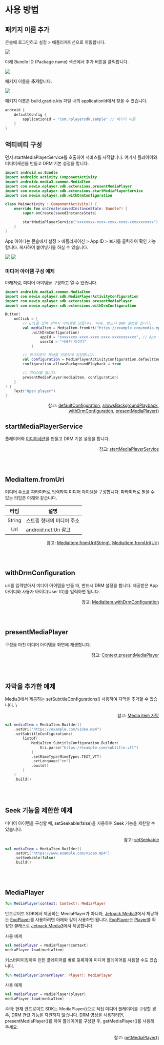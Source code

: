 # 사용 방법

## 패키지 이름 추가

콘솔에 로그인하고 설정 > 애플리케이션으로 이동합니다.

![](./img/console-menu-settings-application.png)

아래 Bundle ID (Package name) 섹션에서 추가 버튼을 클릭합니다.

![](./img/console-add-app-button.png)

패키지 이름을 **추가**합니다.

![](./img/console-add-app.png)

패키지 이름은 build.gradle.kts 파일 내의 applicationId에서 찾을 수 있습니다.

```kotlin
android {
    defaultConfig {
        applicationId = "com.nplayersdk.sample" // 패키지 이름
    }
}
```

## 액티비티 구성

먼저 startMediaPlayerService를 호출하여 서비스를 시작합니다. 여기서 플레이어와 미디어세션을 만들고 DRM 기본 설정을 합니다.
```kotlin
import android.os.Bundle
import androidx.activity.ComponentActivity
import androidx.media3.common.MediaItem
import com.newin.nplayer.sdk.extensions.presentMediaPlayer
import com.newin.nplayer.sdk.extensions.startMediaPlayerService
import com.newin.nplayer.sdk.withDrmConfiguration

class MainActivity : ComponentActivity() {
	override fun onCreate(savedInstanceState: Bundle?) {
		super.onCreate(savedInstanceState)

        startMediaPlayerService("xxxxxxxx-xxxx-xxxx-xxxx-xxxxxxxxxxx") // App 아이디
	}
}
```

App 아이디는 콘솔에서 설정 > 애플리케이션 > App ID > 보기를 클릭하여 확인 가능합니다. 복사하여 붙여넣기를 하실 수 있습니다.

![](./img/console-app-id-btn.png)
![](./img/console-app-id.png)

### 미디어 아이템 구성 예제 

아래처럼, 미디어 아이템을 구성하고 열 수 있습니다.
```kotlin
import androidx.media3.common.MediaItem
import com.newin.nplayer.sdk.MediaPlayerActivityConfiguration
import com.newin.nplayer.sdk.extensions.presentMediaPlayer
import com.newin.nplayer.sdk.extensions.withDrmConfiguration

Button(
	onClick = { 
		// uri를 입력 받아서 아이템을 만듭니다. 이때, 반드시 DRM 설정을 합니다.
		val mediaItem = MediaItem.fromUri("https://example.com/media.mp4")
			.withDrmConfiguration(
				appId = "xxxxxxxx-xxxx-xxxx-xxxx-xxxxxxxxxxx", // App 아이디
				userId = "사용자 아이디"
			)

		// 백그라운드 재생을 허용하게 설정합니다.
        val configuration = MediaPlayerActivityConfiguration.defaultConfiguration
        configuration.allowsBackgroundPlayback = true

        // 미디어를 엽니다.
		presentMediaPlayer(mediaItem, configuration)
	}
) {
	Text("Open player")
}
```
<div align="right">
참고: <a href="../class/media-player-activity-configuration/home.md#defaultconfiguration">defaultConfiguration</a>, 
<a href="../class/media-player-activity-configuration/home.md#allowsbackgroundplayback">allowsBackgroundPlayback</a>, 
<a href="../class/media-item/home.md#withdrmconfiguration">withDrmConfiguration</a>, 
<a href="../class/context/home.md#presentmediaplayer">presentMediaPlayer()</a>
</div>

## startMediaPlayerService

플레이어와 [미디어세션](https://developer.android.com/media/media3/session/control-playback#creating-media)을 만들고 DRM 기본 설정을 합니다.
<div align="right">
참고: <a href="../class/context/home.md#startmediaplayerservice">startMediaPlayerService</a>
</div>

<br><br>
## MediaItem.fromUri
미디어 주소를 파라미터로 입력하여 미디어 아이템을 구성합니다. 파라미터로 받을 수 있는 타입은 아래와 같습니다.

| 타입 | 설명 |
|:----:|-----|
| String | 스트링 형태의 미디어 주소 |
| Uri | [android.net.Uri](https://developer.android.com/reference/android/net/Uri) 참고 |

<div align="right">
참고: <a href="https://developer.android.com/reference/androidx/media3/common/MediaItem#fromUri(java.lang.String)">MediaItem.fromUri(String)</a>,
<a href="https://developer.android.com/reference/androidx/media3/common/MediaItem#fromUri(android.net.Uri)">MediaItem.fromUri(Uri)</a>
</div>

<br><br>
## withDrmConfiguration
uri를 입력받아서 미디어 아이템을 만들 때, 반드시 DRM 설정을 합니다. 제공받은 App 아이디와 사용자 아이디(User ID)를 입력하면 됩니다.
<div align="right">
참고: <a href="../class/media-item/home.md#withdrmconfiguration">MediaItem.withDrmConfiguration</a>
</div>

<br><br>
## presentMediaPlayer
구성을 마친 미디어 아이템을 화면에 재생합니다.
<div align="right">
참고: <a href="../class/context/home.md#presentmediaplayer">Context.presentMediaPlayer</a>
</div>

<br><br>
## 자막을 추가한 예제
Media3에서 제공하는 setSubtitleConfigurations() 사용하여 자막을 추가할 수 있습니다. \
<div align="right">
참고: <a href="https://developer.android.com/media/media3/exoplayer/media-items#sideloading-subtitle">Media item 자막</a>
</div>

```kotlin
val mediaItem = MediaItem.Builder()
	.setUri("https://example.com/video.mp4")
	.setSubtitleConfigurations(
		listOf(
			MediaItem.SubtitleConfiguration.Builder(
				Uri.parse("https://example.com/subtitle.vtt")
			)
			.setMimeType(MimeTypes.TEXT_VTT)
			.setLanguage("en")
			.build()
		)
	)
	.build()
```

<br><br>
## Seek 기능을 제한한 예제
미디어 아이템을 구성할 때, setSeekable(false)을 사용하여 Seek 기능을 제한할 수 있습니다.
<div align="right">
참고: <a href="../class/media-item-builder/home.md#setseekable">setSeekable</a>
</div>

```kotlin
val mediaItem = MediaItem.Builder()
	.setUri("https://www.example.com/video.mp4")
    .setSeekable(false)
    .build()
```

<br><br>
## MediaPlayer
```kotlin
fun MediaPlayer(context: Context): MediaPlayer
```

안드로이드 SDK에서 제공하는 MediaPlayer가 아니라, [Jetpack Media3](https://developer.android.com/jetpack/androidx/releases/media3)에서 제공하는 [ExoPlayer](https://developer.android.com/media/media3/exoplayer)를 사용하려면 아래와 같이 사용하면 됩니다. [ExoPlayer](https://developer.android.com/media/media3/exoplayer)는 [Player](https://developer.android.com/reference/androidx/media3/common/Player)를 확장한 클래스로 [Jetpack Media3](https://developer.android.com/jetpack/androidx/releases/media3)에서 제공합니다.

사용 예제
```kotlin
val mediaPlayer = MediaPlayer(context)
mediaPlayer.load(mediaItem)
```

커스터마이징하여 만든 플레이어를 바로 등록하여 미디어 플레이어를 사용할 수도 있습니다.
```kotlin
fun MediaPlayer(innerPlayer: Player): MediaPlayer
```

사용 예제
```kotlin
val mediaPlayer = MediaPlayer(player)
mediaPlayer.load(mediaItem)
```

주의: 현재 안드로이드 SDK는 MediaPlayer()으로 직접 미디어 플레이어를 구성할 경우, DRM 관련 기능을 지원하지 않습니다. DRM 영상을 사용하려면, presentMediaPlayer()를 하여 플레이어를 구성한 후, getMediaPlayer()를 사용해 주세요.

<div align="right">
참고: <a href="../class/context/home.md#getmediaplayer">getMediaPlayer()</a>
</div>
